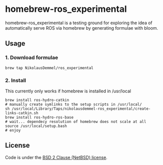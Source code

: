 # homebrew-ros_experimental

homebrew-ros_experimental is a testing ground for exploring the idea of
automatically serve ROS via homebrew by generating formulae with bloom.

## Usage

### 1. Download formulae

    brew tap NikolausDemmel/ros_experimental

### 2. Install

This currently only works if homebrew is installed in /usr/local

    brew install ros-hydro-catkin
    # manually create symlinks to the setup scripts in /usr/local/
    sh /usr/local/Library/Taps/nikolausdemmel-ros_experimental/create-links-catkin.sh
    brew install ros-hydro-ros-base
    # wait... dependecy resolution of homebrew does not scale at all
    source /usr/local/setup.bash
    # enjoy

## License

Code is under the [BSD 2 Clause (NetBSD) license][license].


[license]:https://github.com/totakke/homebrew-openni2/blob/master/LICENSE
